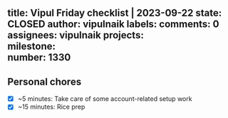 title:	Vipul Friday checklist | 2023-09-22
state:	CLOSED
author:	vipulnaik
labels:	
comments:	0
assignees:	vipulnaik
projects:	
milestone:	
number:	1330
--
## Personal chores

- [x] ~5 minutes: Take care of some account-related setup work
- [x] ~15 minutes: Rice prep 
